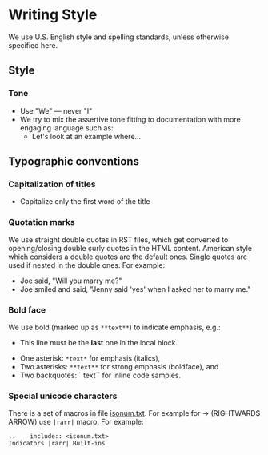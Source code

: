 # Writing Style

We use U.S. English style and spelling standards, unless otherwise specified here.

## Style

### Tone
- Use "We" — never "I"
- We try to mix the assertive tone fitting to documentation with more engaging language such as:
  - Let's look at an example where...



## Typographic conventions



### Capitalization of titles
* Capitalize only the first word of the title



### Quotation marks
We use straight double quotes in RST files, which get converted to opening/closing double curly quotes in the HTML content.
American style which considers a double quotes are the default ones. Single quotes are used if nested in the double ones. For example: 
* Joe said, "Will you marry me?"
* Joe smiled and said, "Jenny said 'yes' when I asked her to marry me."



### Bold face
We use bold (marked up as ``**text**``) to indicate emphasis, e.g.:
- This line must be the **last** one in the local block.


* One asterisk: `*text*` for emphasis (italics),
* Two asterisks: `**text**` for strong emphasis (boldface), and
* Two backquotes: &#96;&#96;text&#96;&#96; for inline code samples.



### Special unicode characters

There is a set of macros in file [isonum.txt](http://docutils.sourceforge.net/docs/ref/rst/definitions.html).
For example for &rarr; (RIGHTWARDS ARROW) use `|rarr|` macro. 
For example:
```
..    include:: <isonum.txt>
Indicators |rarr| Built-ins
```
